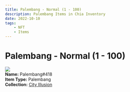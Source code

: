 ```yaml
---
title: Palembang - Normal (1 - 100)
description: Palembang Items in Chia Inventory
date: 2022-10-10
tags:
    - NFT
    - Items
---
```


# Palembang - Normal (1 - 100)
<div class="item_thumbnail">
<img loading="lazy" src="https://izxff3coafwhlm3ouueaarphcxm3zeia6uplj6u4l5zunjzy.arweave.net/Rm5S_7E4BbHWz_bqUIAEXnFdm8kQD1HrT6nF-9zRqc4"><br/>
<div><strong>Name:</strong> Palembang#418</div>
<div><strong>Item Type:</strong> Palembang</div>
<div><strong>Collection:</strong> <a href="https://www.spacescan.io/xch/nft/collection/col1lend2dcn558km4wcwta4xnkfv3xpcmlp9kyt0m909emvfxechlyqdl5ndg">City Illusion</a></div>
</div>

